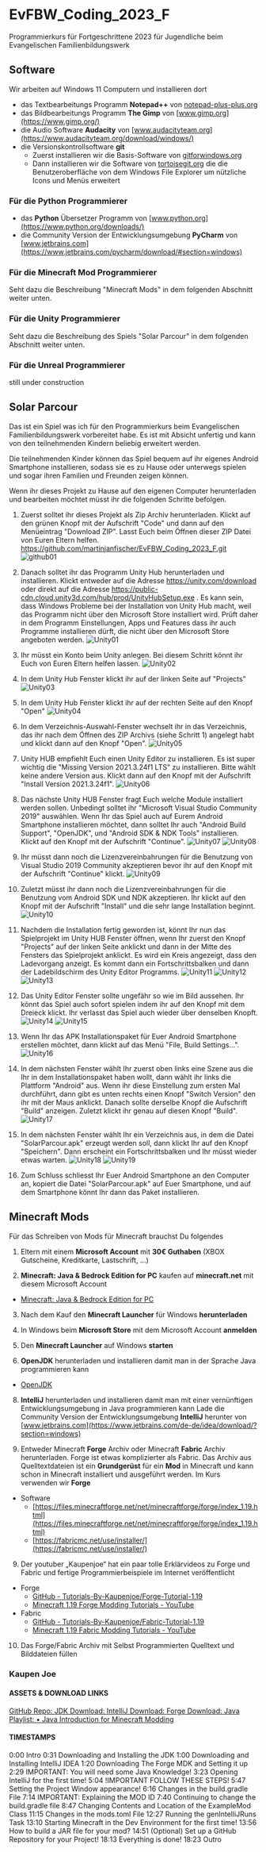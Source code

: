 # EvFBW_Coding_2023_F
Programmierkurs für Fortgeschrittene 2023 für Jugendliche beim Evangelischen Familienbildungswerk

## Software
Wir arbeiten auf Windows 11 Computern und installieren dort
- das Textbearbeitungs Programm __Notepad++__ von
[notepad-plus-plus.org](https://notepad-plus-plus.org/downloads/)
- das Bildbearbeitungs Programm __The Gimp__ von
[www.gimp.org](https://www.gimp.org/)
- die Audio Software __Audacity__ von
[www.audacityteam.org](https://www.audacityteam.org/download/windows/)
- die Versionskontrollsoftware __git__
  - Zuerst installieren wir die Basis-Software von [gitforwindows.org](https://gitforwindows.org/)
  - Dann installieren wir die Software von [tortoisegit.org](https://tortoisegit.org/download/) die die Benutzeroberfläche von dem Windows File Explorer um nützliche Icons und Menüs erweitert

### Für die Python Programmierer
- das __Python__ Übersetzer Programm von
[www.python.org](https://www.python.org/downloads/)
- die Community Version der Entwicklungsumgebung __PyCharm__ von
[www.jetbrains.com](https://www.jetbrains.com/pycharm/download/#section=windows)

### Für die Minecraft Mod Programmierer
Seht dazu die Beschreibung "Minecraft Mods" in dem folgenden Abschnitt weiter unten.

### Für die Unity Programmierer
Seht dazu die Beschreibung des Spiels "Solar Parcour" in dem folgenden Abschnitt weiter unten.

### Für die Unreal Programmierer
still under construction

## Solar Parcour
Das ist ein Spiel was ich für den Programmierkurs
beim Evangelischen Familienbildungswerk vorbereitet habe.
Es ist mit Absicht unfertig 
und kann von den teilnehmenden Kindern
beliebig erweitert werden.

Die teilnehmenden Kinder können das Spiel bequem 
auf ihr eigenes Android Smartphone installieren,
sodass sie es zu Hause oder unterwegs spielen 
und sogar ihren Familien und Freunden zeigen können.

Wenn ihr dieses Projekt zu Hause auf den eigenen Computer
herunterladen und bearbeiten möchtet
müsst ihr die folgenden Schritte befolgen.

1. Zuerst solltet ihr dieses Projekt als Zip Archiv herunterladen. Klickt auf den grünen Knopf mit der Aufschrift "Code" und dann auf den Menüeintrag "Download ZIP". Lasst Euch beim Öffnen dieser ZIP Datei von Euren Eltern helfen.
https://github.com/martinjanfischer/EvFBW_Coding_2023_F.git
![github01](Readme/github01.jpg)

2. Danach solltet ihr das Programm Unity Hub herunterladen und installieren.
Klickt entweder auf die Adresse
https://unity.com/download
oder direkt auf die Adresse
https://public-cdn.cloud.unity3d.com/hub/prod/UnityHubSetup.exe
.
Es kann sein, dass Windows Probleme bei der Installation von Unity Hub macht,
weil das Programm nicht über den Microsoft Store installiert wird.
Prüft daher in dem Programm Einstellungen, Apps und Features 
dass ihr auch Programme installieren dürft, die nicht über den Microsoft Store angeboten werden.
![Unity01](Readme/Unity01.jpg)

3. Ihr müsst ein Konto beim Unity anlegen.
Bei diesem Schritt könnt ihr Euch von Euren Eltern helfen lassen.
![Unity02](Readme/Unity02.jpg)

4. In dem Unity Hub Fenster klickt ihr auf der linken Seite auf "Projects"
![Unity03](Readme/Unity03.jpg)

5. In dem Unity Hub Fenster klickt ihr auf der rechten Seite auf den Knopf "Open"
![Unity04](Readme/Unity04.jpg)

6. In dem Verzeichnis-Auswahl-Fenster wechselt ihr in das Verzeichnis, das ihr nach dem Öffnen des ZIP Archivs (siehe Schritt 1) angelegt habt und klickt dann auf den Knopf "Open".
![Unity05](Readme/Unity05.jpg)

7. Unity HUB empfiehlt Euch einen Unity Editor zu installieren.
Es ist super wichtig die "Missing Version 2021.3.24f1 LTS" zu installieren.
Bitte wählt keine andere Version aus.
Klickt dann auf den Knopf mit der Aufschrift "Install Version 2021.3.24f1".
![Unity06](Readme/Unity06.jpg)

8. Das nächste Unity HUB Fenster fragt Euch
welche Module installiert werden sollen.
Unbedingt solltet ihr "Microsoft Visual Studio Community 2019" auswählen.
Wenn Ihr das Spiel auch auf Eurem Android Smartphone installieren möchtet,
dann solltet Ihr auch "Android Build Support",
"OpenJDK", und "Android SDK & NDK Tools" installieren.
Klickt auf den Knopf mit der Aufschrift "Continue".
![Unity07](Readme/Unity07.jpg)
![Unity08](Readme/Unity08.jpg)

9. Ihr müsst dann noch die Lizenzvereinbahrungen
für die Benutzung von Visual Studio 2019 Community akzeptieren
bevor ihr auf den Knopf mit der Aufschrift "Continue" klickt.
![Unity09](Readme/Unity09.jpg)

10. Zuletzt müsst ihr dann noch die Lizenzvereinbahrungen
für die Benutzung vom Android SDK und NDK akzeptieren.
Ihr klickt auf den Knopf mit der Aufschrift "Install"
und die sehr lange Installation beginnt.
![Unity10](Readme/Unity10.jpg)

11. Nachdem die Installation fertig geworden ist,
könnt Ihr nun das Spielprojekt im Unity HUB Fenster öffnen,
wenn Ihr zuerst den Knopf "Projects" auf der linken Seite anklickt
und dann in der Mitte des Fensters das Spielprojekt anklickt.
Es wird ein Kreis angezeigt, dass den Ladevorgang anzeigt.
Es kommt dann ein Fortschrittsbalken 
und dann der Ladebildschirm des Unity Editor Programms.
![Unity11](Readme/Unity11.jpg)
![Unity12](Readme/Unity12.jpg)
![Unity13](Readme/Unity13.jpg)

12. Das Unity Editor Fenster sollte ungefähr so wie im Bild aussehen.
Ihr könnt das Spiel auch sofort spielen indem ihr auf den Knopf mit dem Dreieck klickt.
Ihr verlasst das Spiel auch wieder über denselben Knopft.
![Unity14](Readme/Unity14.jpg)
![Unity15](Readme/Unity15.jpg)

13. Wenn Ihr das APK Installationspaket für Euer Android Smartphone erstellen möchtet,
dann klickt auf das Menü "File, Build Settings...".
![Unity16](Readme/Unity16.jpg)

14. In dem nächsten Fenster wählt Ihr zuerst oben links eine Szene aus
die Ihr in dem Installationspaket haben wollt,
dann wählt ihr links die Plattform "Android" aus. Wenn ihr diese Einstellung zum ersten Mal durchführt, dann gibt es unten rechts einen Knopf "Switch Version" den ihr mit der Maus anklickt. Danach sollte derselbe Knopf die Aufschrift "Build" anzeigen. Zuletzt klickt ihr genau auf diesen Knopf "Build".
![Unity17](Readme/Unity17.jpg)

15. In dem nächsten Fenster wählt Ihr ein Verzeichnis aus,
in dem die Datei "SolarParcour.apk" erzeugt werden soll,
dann klickt Ihr auf den Knopf "Speichern".
Dann erscheint ein Fortschrittsbalken und Ihr müsst wieder etwas warten.
![Unity18](Readme/Unity18.jpg)
![Unity19](Readme/Unity19.jpg)

20. Zum Schluss schliesst Ihr Euer Android Smartphone 
an den Computer an, kopiert die Datei "SolarParcour.apk" auf Euer Smartphone,
und auf dem Smartphone könnt Ihr dann das Paket installieren.

## Minecraft Mods
Für das Schreiben von Mods für Minecraft brauchst Du folgendes
1.	Eltern mit einem __Microsoft Account__ mit __30€ Guthaben__ 
(XBOX Gutscheine, Kreditkarte, Lastschrift, ...)

2.	__Minecraft: Java & Bedrock Edition for PC__ kaufen auf __minecraft.net__ mit diesem Microsoft Account
- [Minecraft: Java & Bedrock Edition for PC](https://www.xbox.com/de-DE/games/store/minecraft-java-bedrock-edition-for-pc/9nxp44l49shj)

3.	Nach dem Kauf den __Minecraft Launcher__ für Windows __herunterladen__

4.	In Windows beim __Microsoft Store__ mit dem Microsoft Account __anmelden__

5.	Den __Minecraft Launcher__ auf Windows __starten__

6.	__OpenJDK__ herunterladen und installieren
damit man in der Sprache Java programmieren kann
- [OpenJDK](https://openjdk.org/install/)

8.	__IntelliJ__ herunterladen und installieren
damit man mit einer vernünftigen Entwicklungsumgebung in Java programmieren kann
Lade die Community Version der Entwicklungsumgebung __IntelliJ__ herunter von
[www.jetbrains.com](https://www.jetbrains.com/de-de/idea/download/?section=windows)

9.	Entweder Minecraft __Forge__ Archiv oder Minecraft __Fabric__ Archiv herunterladen.
Forge ist etwas komplizierter als Fabric.
Das Archiv aus Quelltextdateien ist ein __Grundgerüst__ für ein __Mod__ in Minecraft
und kann schon in Minecraft installiert und ausgeführt werden.
Im Kurs verwenden wir __Forge__
- Software
  - [https://files.minecraftforge.net/net/minecraftforge/forge/index_1.19.html](https://files.minecraftforge.net/net/minecraftforge/forge/index_1.19.html)
  - [https://fabricmc.net/use/installer/](https://fabricmc.net/use/installer/)

9. Der youtuber „Kaupenjoe“ hat ein paar tolle Erklärvideos zu Forge und Fabric und fertige Programmierbeispiele im Internet veröffentlicht
- Forge
  - [GitHub - Tutorials-By-Kaupenjoe/Forge-Tutorial-1.19](https://github.com/Tutorials-By-Kaupenjoe/Forge-Tutorial-1.19)
  - [Minecraft 1.19 Forge Modding Tutorials - YouTube](https://www.youtube.com/playlist?list=PLKGarocXCE1HrC60yuTNTGRoZc6hf5Uvl)
- Fabric
  - [GitHub - Tutorials-By-Kaupenjoe/Fabric-Tutorial-1.19](https://github.com/Tutorials-By-Kaupenjoe/Fabric-Tutorial-1.19)
  - [Minecraft 1.19 Fabric Modding Tutorials - YouTube](https://www.youtube.com/playlist?list=PLKGarocXCE1EeLZggaXPJaARxnAbUD8Y_)

10.	Das Forge/Fabric Archiv mit Selbst Programmierten Quelltext und Bilddateien füllen

### Kaupen Joe
#### ASSETS & DOWNLOAD LINKS
[GitHub Repo: ](https://github.com/Tutorials-By-Kaupe...)
[JDK Download: ](https://adoptium.net/temurin/releases)
[IntelliJ Download: ](https://www.jetbrains.com/idea/download/)
[Forge Download: ](https://files.minecraftforge.net/net/...)
[Java Playlist:    • Java Introduction for Minecraft Modding  ](https://www.youtube.com/playlist?list=PLKGarocXCE1FeXvEogpjz4SvHxF_FJRO6)

#### TIMESTAMPS
0:00 Intro
0:31 Downloading and Installing the JDK
1:00 Downloading and Installing IntelliJ IDEA
1:20 Downloading The Forge MDK and Setting it up
2:29 IMPORTANT: You will need some Java Knowledge!
3:23 Opening IntelliJ for the first time! 
5:04 !IMPORTANT FOLLOW THESE STEPS!
5:47 Setting the Project Window appearance! 
6:16 Changes in the build.gradle File
7:14 IMPORTANT: Explaining the MOD ID
7:40 Continuing to change the build.gradle file
8:47 Changing Contents and Location of the ExampleMod Class
11:15 Changes in the mods.toml File
12:27 Running the genIntelliJRuns Task
13:10 Starting Minecraft in the Dev Environment for the first time! 
13:56 How to build a JAR file for your mod? 
14:51 (Optional) Set up a GitHub Repository for your Project!
18:13 Everything is done!
18:23 Outro
